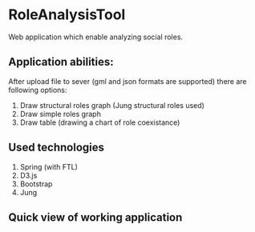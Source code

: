 # RoleAnalysisTool

Web application which enable analyzing social roles.

## Application abilities:

After upload file to sever (gml and json formats are supported) there are following options:

1. Draw structural roles graph (Jung structural roles used)
2. Draw simple roles graph
3. Draw table (drawing a chart of role coexistance)

## Used technologies

1. Spring (with FTL)
2. D3.js
3. Bootstrap
4. Jung

## Quick view of working application
